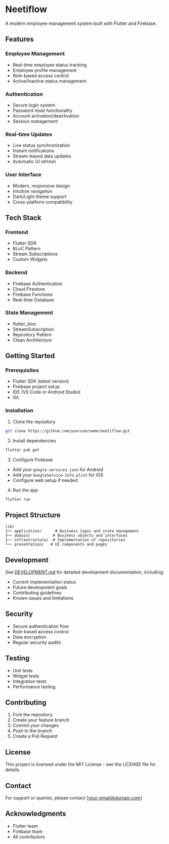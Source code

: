 # Neetiflow

A modern employee management system built with Flutter and Firebase.

## Features

### Employee Management
- Real-time employee status tracking
- Employee profile management
- Role-based access control
- Active/Inactive status management

### Authentication
- Secure login system
- Password reset functionality
- Account activation/deactivation
- Session management

### Real-time Updates
- Live status synchronization
- Instant notifications
- Stream-based data updates
- Automatic UI refresh

### User Interface
- Modern, responsive design
- Intuitive navigation
- Dark/Light theme support
- Cross-platform compatibility

## Tech Stack

### Frontend
- Flutter SDK
- BLoC Pattern
- Stream Subscriptions
- Custom Widgets

### Backend
- Firebase Authentication
- Cloud Firestore
- Firebase Functions
- Real-time Database

### State Management
- flutter_bloc
- StreamSubscription
- Repository Pattern
- Clean Architecture

## Getting Started

### Prerequisites
- Flutter SDK (latest version)
- Firebase project setup
- IDE (VS Code or Android Studio)
- Git

### Installation

1. Clone the repository
```bash
git clone https://github.com/yourusername/neetiflow.git
```

2. Install dependencies
```bash
flutter pub get
```

3. Configure Firebase
- Add your `google-services.json` for Android
- Add your `GoogleService-Info.plist` for iOS
- Configure web setup if needed

4. Run the app
```bash
flutter run
```

## Project Structure

```
lib/
├── application/      # Business logic and state management
├── domain/          # Business objects and interfaces
├── infrastructure/  # Implementation of repositories
└── presentation/   # UI components and pages
```

## Development

See [DEVELOPMENT.md](DEVELOPMENT.md) for detailed development documentation, including:
- Current implementation status
- Future development goals
- Contributing guidelines
- Known issues and limitations

## Security

- Secure authentication flow
- Role-based access control
- Data encryption
- Regular security audits

## Testing

- Unit tests
- Widget tests
- Integration tests
- Performance testing

## Contributing

1. Fork the repository
2. Create your feature branch
3. Commit your changes
4. Push to the branch
5. Create a Pull Request

## License

This project is licensed under the MIT License - see the LICENSE file for details.

## Contact

For support or queries, please contact [your-email@domain.com]

## Acknowledgments

- Flutter team
- Firebase team
- All contributors

